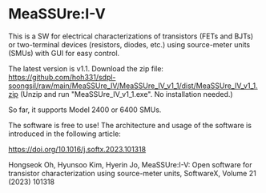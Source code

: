 # MeaSSUre:I-V

This is a SW for electrical characterizations of transistors (FETs and BJTs) or two-terminal devices (resistors, diodes, etc.) using source-meter units (SMUs) with GUI for easy control.

The latest version is v1.1.
Download the zip file: https://github.com/hoh331/sdpl-soongsil/raw/main/MeaSSUre_IV/MeaSSUre_IV_v1_1/dist/MeaSSUre_IV_v1_1.zip
(Unzip and run "MeaSSUre_IV_v1_1.exe". No installation needed.)

So far, it supports Model 2400 or 6400 SMUs.

The software is free to use! The architecture and usage of the software is introduced in the following article:

https://doi.org/10.1016/j.softx.2023.101318

Hongseok Oh, Hyunsoo Kim, Hyerin Jo, MeaSSUre:I-V: Open software for transistor characterization using source-meter units, SoftwareX, Volume 21 (2023) 101318

